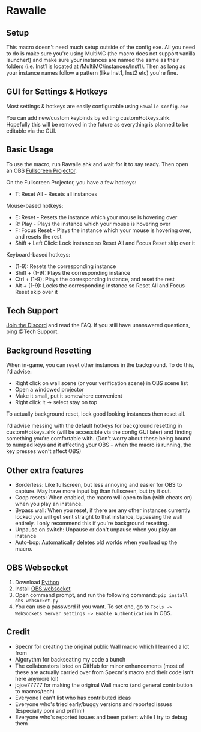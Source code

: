 # Rawalle

## Setup

This macro doesn't need much setup outside of the config exe. All you need to do is make sure you're using MultiMC (the macro does not support vanilla launcher!) and make sure your instances are named the same as their folders (i.e. Inst1 is located at /MultiMC/instances/Inst1). Then as long as your instance names follow a pattern (like Inst1, Inst2 etc) you're fine.

## GUI for Settings & Hotkeys

Most settings & hotkeys are easily configurable using `Rawalle Config.exe`

You can add new/custom keybinds by editing customHotkeys.ahk. Hopefully this will be removed in the future as everything is planned to be editable via the GUI.

## Basic Usage

To use the macro, run Rawalle.ahk and wait for it to say ready. Then open an OBS [Fullscreen Projector](https://youtu.be/9YqZ6Ogv3rk).

On the Fullscreen Projector, you have a few hotkeys: 
- T: Reset All - Resets all instances

Mouse-based hotkeys:
- E: Reset - Resets the instance which your mouse is hovering over
- R: Play - Plays the instance which your mouse is hovering over
- F: Focus Reset - Plays the instance which your mouse is hovering over, and resets the rest
- Shift + Left Click: Lock instance so Reset All and Focus Reset skip over it

Keyboard-based hotkeys:
- (1-9): Resets the corresponding instance
- Shift + (1-9): Plays the corresponding instance
- Ctrl + (1-9): Plays the corresponding instance, and reset the rest
- Alt + (1-9): Locks the corresponding instance so Reset All and Focus Reset skip over it

## Tech Support

[Join the Discord](https://discord.gg/g4qVPMuYc4) and read the FAQ. If you still have unanswered questions, ping @Tech Support. 

## Background Resetting

When in-game, you can reset other instances in the background. To do this, I'd advise:

- Right click on wall scene (or your verification scene) in OBS scene list
- Open a windowed projector
- Make it small, put it somewhere convenient
- Right click it -> select stay on top

To actually background reset, lock good looking instances then reset all.

I'd advise messing with the default hotkeys for background resetting in customHotkeys.ahk (will be accessible via the config GUI later) and finding something you're comfortable with.
(Don't worry about these being bound to numpad keys and it affecting your OBS - when the macro is running, the key presses won't affect OBS)

## Other extra features

- Borderless: Like fullscreen, but less annoying and easier for OBS to capture. May have more input lag than fullscreen, but try it out.
- Coop resets: When enabled, the macro will open to lan (with cheats on) when you play an instance.
- Bypass wall: When you reset, if there are any other instances currently locked you will get sent straight to that instance, bypassing the wall entirely. I only recommend this if you're background resetting.
- Unpause on switch: Unpause or don't unpause when you play an instance
- Auto-bop: Automatically deletes old worlds when you load up the macro.

## OBS Websocket

1) Download [Python](https://www.python.org/downloads/)
2) Install [OBS websocket](https://obsproject.com/forum/resources/obs-websocket-remote-control-obs-studio-from-websockets.466/)
3) Open command prompt, and run the following command: `pip install obs-websocket-py`
4) You can use a password if you want. To set one, go to `Tools -> WebSockets Server Settings -> Enable Authentication` in OBS.

## Credit

- Specnr for creating the original public Wall macro which I learned a lot from
- Algorythm for backseating my code a bunch
- The collaborators listed on GitHub for minor enhancements (most of these are actually carried over from Specnr's macro and their code isn't here anymore lol)
- jojoe77777 for making the original Wall macro (and general contribution to macros/tech)
- Everyone I can't list who has contributed ideas
- Everyone who's tried early/buggy versions and reported issues (Especially poni and priffin!)
- Everyone who's reported issues and been patient while I try to debug them
